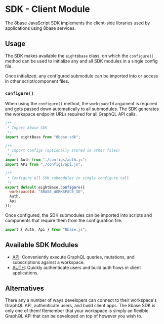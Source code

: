 # SDK - Client Module

The 8base JavaScript SDK implements the client-side libraries used by applications using 8base services.

## Usage

The SDK makes available the `eight8base` class, on which the `configure()` method can be used to initialize any and all SDK modules in a single config file.

Once initialized, any configured submodule can be imported into or access in other script/component files.

### `configure()`

When using the `configure()` method, the `workspaceId` argument is required and gets passed down automatically to all submodules. The SDK generates the workspace endpoint URLs required for all GraphQL API calls.

```javascript
/**
 * Import 8base SDK
 */
import eightBase from "8base-sdk";

/**
 * Import configs (optionally stored in other files)
 */
import Auth from "./configs/auth.js";
import API from "./configs/api.js";

/**
 * Configure all SDK submodules in single configure call.
 */
export default eightBase.configure({
  workspaceId: "8BASE_WORKSPACE_ID",
  Auth,
  Api
});
```

Once configured, the SDK submodules can be imported into scripts and components that require them from the configuration file.

```javascript
import { Auth, Api } from "8base.js";
```

## Available SDK Modules

- [API](./api/README.md): Conveniently execute GraphQL queries, mutations, and subscriptions against a workspace.
- [AUTH](/.auth/README.md): Quickly authenticate users and build auth flows in client applications.

## Alternatives

There any a number of ways developers can connect to their workspace's GraphQL API, authenticate users, and build client apps. The 8base SDK is only one of them! Remember that your workspace is simply an flexible GraphQL API that can be developed on top of however you wish to.

